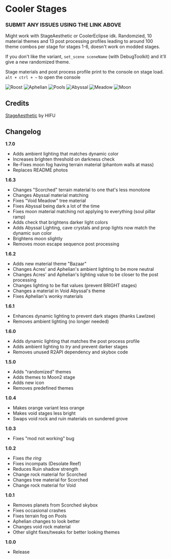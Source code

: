 # Cooler Stages

### SUBMIT ANY ISSUES USING THE LINK ABOVE

Might work with StageAesthetic or CoolerEclipse idk. Randomzied, 10 material themes and 13 post processing profiles leading to around 100 theme combos per stage for stages 1-6, doesn't work on modded stages.

If you don't like the variant, `set_scene sceneName` (with DebugToolkit) and it'll give a new randomized theme.

Stage materials and post process profile print to the console on stage load. `alt + ctrl + ~` to open the console

![Roost](https://cdn.discordapp.com/attachments/968891050187972658/1216543298152566924/image.png?ex=6600c53c&is=65ee503c&hm=135c6d42a18f15f062185203ca374aff2e8cc510ab3ea0f44d850aae6a1d3ff8&)
![Aphelian](https://cdn.discordapp.com/attachments/968891050187972658/1216549350147358830/image.png?ex=6600cadf&is=65ee55df&hm=cc6096af3f9aa2b67ca0851574db404adfb07c84337155617f19ac4b934d3d6e&)
![Pools](https://cdn.discordapp.com/attachments/968891050187972658/1216550146280657028/image.png?ex=6600cb9d&is=65ee569d&hm=0fa300419bd82aab70b4008de3096c1d2697666f64f3fc136afd82603e7bde9a&)
![Abyssal](https://cdn.discordapp.com/attachments/968891050187972658/1216544236774625311/image.png?ex=6600c61c&is=65ee511c&hm=e5ba779a15c24ef2ef3c827a475d45259cee87b4d78e1f9f7624a1ecdb85d2f9&)
![Meadow](https://cdn.discordapp.com/attachments/968891050187972658/1216552062373073017/image.png?ex=6600cd66&is=65ee5866&hm=40a69ee6140cd9c422e9e3b0d4ce8ca4256f5901c7e87a749d3b30cf832002e0&)
![Moon](https://cdn.discordapp.com/attachments/968891050187972658/1216541826647982211/image.png?ex=6600c3dd&is=65ee4edd&hm=b3a93abd11c6e5d55d6a4a9304e9382dcf3a6356f4263bc39c2b3181d31565ad&)

## Credits

[StageAesthetic](https://thunderstore.io/package/HIFU/StageAesthetic/) by HIFU

## Changelog

**1.7.0**

- Adds ambient lighting that matches dynamic color
- Increases brighten threshold on darkness check
- Re-Fixes moon fog having terrain material (phantom walls at mass)
- Replaces README photos

**1.6.3**

- Changes "Scorched" terrain material to one that's less monotone
- Changes Abyssal material matching
- Fixes "Void Meadow" tree material
- Fixes Abyssal being dark a lot of the time
- Fixes moon material matching not applying to everything (soul pillar ramp)
- Adds check that brightens darker light colors
- Adds Abyssal Lighting, cave crystals and prop lights now match the dynamic sun color
- Brightens moon slightly
- Removes moon escape sequence post processing

**1.6.2**

- Adds new material theme "Bazaar"
- Changes Acres' and Aphelian's ambient lighting to be more neutral
- Changes Acres' and Aphelian's lighting value to be closer to the post processing
- Changes lighting to be flat values (prevent BRIGHT stages)
- Changes a material in Void Abyssal's theme
- Fixes Aphelian's wonky materials

**1.6.1**

- Enhances dynamic lighting to prevent dark stages (thanks Lawlzee)
- Removes ambient lighting (no longer needed)

**1.6.0**

- Adds dynamic lighting that matches the post process profile
- Adds ambient lighting to _try_ and prevent darker stages
- Removes unused R2API dependency and skybox code

**1.5.0**

- Adds "randomized" themes
- Adds themes to Moon2 stage
- Adds new icon
- Removes predefined themes

**1.0.4**

- Makes orange variant less orange
- Makes void stages less bright
- Swaps void rock and ruin materials on sundered grove

**1.0.3**

- Fixes "mod not working" bug

**1.0.2**

- Fixes _the ring_
- Fixes incompats (Desolate Reef)
- Reduces Ruin shadow strength
- Change rock material for Scorched
- Changes tree material for Scorched
- Change rock material for Void

**1.0.1**

- Removes planets from Scorched skybox
- Fixes occasional crashes
- Fixes terrain fog on Pools
- Aphelian changes to look better
- Changes void rock material
- Other slight fixes/tweaks for better looking themes

**1.0.0**

- Release
